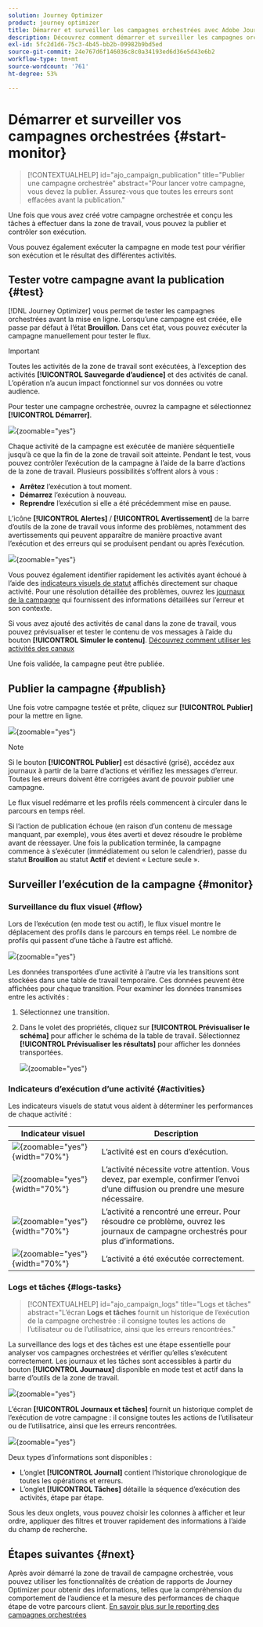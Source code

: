 ```yaml
---
solution: Journey Optimizer
product: journey optimizer
title: Démarrer et surveiller les campagnes orchestrées avec Adobe Journey Optimizer
description: Découvrez comment démarrer et surveiller les campagnes orchestrées avec Adobe Journey Optimizer.
exl-id: 5fc2d1d6-75c3-4b45-bb2b-09982b9bd5ed
source-git-commit: 24e767d6f146036c8c0a34193ed6d36e5d43e6b2
workflow-type: tm+mt
source-wordcount: '761'
ht-degree: 53%

---
```



# Démarrer et surveiller vos campagnes orchestrées {#start-monitor}

>[!CONTEXTUALHELP]
>id="ajo_campaign_publication"
>title="Publier une campagne orchestrée"
>abstract="Pour lancer votre campagne, vous devez la publier. Assurez-vous que toutes les erreurs sont effacées avant la publication."

Une fois que vous avez créé votre campagne orchestrée et conçu les tâches à effectuer dans la zone de travail, vous pouvez la publier et contrôler son exécution.

Vous pouvez également exécuter la campagne en mode test pour vérifier son exécution et le résultat des différentes activités.

## Tester votre campagne avant la publication {#test}

[!DNL Journey Optimizer] vous permet de tester les campagnes orchestrées avant la mise en ligne. Lorsqu’une campagne est créée, elle passe par défaut à l’état **Brouillon**. Dans cet état, vous pouvez exécuter la campagne manuellement pour tester le flux.

>[!IMPORTANT]
>
>Toutes les activités de la zone de travail sont exécutées, à l’exception des activités **[!UICONTROL Sauvegarde d’audience]** et des activités de canal. L’opération n’a aucun impact fonctionnel sur vos données ou votre audience.

Pour tester une campagne orchestrée, ouvrez la campagne et sélectionnez **[!UICONTROL Démarrer]**.

![](assets/campaign-start.png){zoomable="yes"}

Chaque activité de la campagne est exécutée de manière séquentielle jusqu’à ce que la fin de la zone de travail soit atteinte. Pendant le test, vous pouvez contrôler l’exécution de la campagne à l’aide de la barre d’actions de la zone de travail. Plusieurs possibilités sʼoffrent alors à vous :

* **Arrêtez** l’exécution à tout moment.
* **Démarrez** l’exécution à nouveau.
* **Reprendre** l’exécution si elle a été précédemment mise en pause.

L’icône **[!UICONTROL Alertes]** / **[!UICONTROL Avertissement]** de la barre d’outils de la zone de travail vous informe des problèmes, notamment des avertissements qui peuvent apparaître de manière proactive avant l’exécution et des erreurs qui se produisent pendant ou après l’exécution.

![](assets/campaign-warning.png){zoomable="yes"}

Vous pouvez également identifier rapidement les activités ayant échoué à l’aide des [indicateurs visuels de statut](#activities) affichés directement sur chaque activité. Pour une résolution détaillée des problèmes, ouvrez les [journaux de la campagne](#logs-tasks) qui fournissent des informations détaillées sur l’erreur et son contexte.

Si vous avez ajouté des activités de canal dans la zone de travail, vous pouvez prévisualiser et tester le contenu de vos messages à l’aide du bouton **[!UICONTROL Simuler le contenu]**. [Découvrez comment utiliser les activités des canaux](activities/channels.md)

Une fois validée, la campagne peut être publiée.

## Publier la campagne {#publish}

Une fois votre campagne testée et prête, cliquez sur **[!UICONTROL Publier]** pour la mettre en ligne.

![](assets/campaign-publish.png){zoomable="yes"}

>[!NOTE]
>
>Si le bouton **[!UICONTROL Publier]** est désactivé (grisé), accédez aux journaux à partir de la barre d’actions et vérifiez les messages d’erreur. Toutes les erreurs doivent être corrigées avant de pouvoir publier une campagne.

Le flux visuel redémarre et les profils réels commencent à circuler dans le parcours en temps réel.

Si l’action de publication échoue (en raison d’un contenu de message manquant, par exemple), vous êtes averti et devez résoudre le problème avant de réessayer. Une fois la publication terminée, la campagne commence à s’exécuter (immédiatement ou selon le calendrier), passe du statut **Brouillon** au statut **Actif** et devient « Lecture seule ».

## Surveiller l’exécution de la campagne {#monitor}

### Surveillance du flux visuel {#flow}

Lors de l’exécution (en mode test ou actif), le flux visuel montre le déplacement des profils dans le parcours en temps réel. Le nombre de profils qui passent d’une tâche à l’autre est affiché.

![](assets/workflow-execution.png){zoomable="yes"}

Les données transportées d’une activité à l’autre via les transitions sont stockées dans une table de travail temporaire. Ces données peuvent être affichées pour chaque transition. Pour examiner les données transmises entre les activités :

1. Sélectionnez une transition.
1. Dans le volet des propriétés, cliquez sur **[!UICONTROL Prévisualiser le schéma]** pour afficher le schéma de la table de travail. Sélectionnez **[!UICONTROL Prévisualiser les résultats]** pour afficher les données transportées.

   ![](assets/transition.png){zoomable="yes"}

### Indicateurs d’exécution d’une activité {#activities}

Les indicateurs visuels de statut vous aident à déterminer les performances de chaque activité :

| Indicateur visuel | Description |
|-----|------------|
| ![](assets/activity-status-pending.png){zoomable="yes"}{width="70%"} | L’activité est en cours d’exécution. |
| ![](assets/activity-status-orange.png){zoomable="yes"}{width="70%"} | L’activité nécessite votre attention. Vous devez, par exemple, confirmer l’envoi d’une diffusion ou prendre une mesure nécessaire. |
| ![](assets/activity-status-red.png){zoomable="yes"}{width="70%"} | L’activité a rencontré une erreur. Pour résoudre ce problème, ouvrez les journaux de campagne orchestrés pour plus d’informations. |
| ![](assets/activity-status-green.png){zoomable="yes"}{width="70%"} | L’activité a été exécutée correctement. |

### Logs et tâches {#logs-tasks}

>[!CONTEXTUALHELP]
>id="ajo_campaign_logs"
>title="Logs et tâches"
>abstract="L’écran **Logs et tâches** fournit un historique de l’exécution de la campagne orchestrée : il consigne toutes les actions de l’utilisateur ou de l’utilisatrice, ainsi que les erreurs rencontrées."

La surveillance des logs et des tâches est une étape essentielle pour analyser vos campagnes orchestrées et vérifier qu’elles s’exécutent correctement. Les journaux et les tâches sont accessibles à partir du bouton **[!UICONTROL Journaux]** disponible en mode test et actif dans la barre d’outils de la zone de travail.

![](assets/logs-button.png){zoomable="yes"}

L’écran **[!UICONTROL Journaux et tâches]** fournit un historique complet de l’exécution de votre campagne : il consigne toutes les actions de l’utilisateur ou de l’utilisatrice, ainsi que les erreurs rencontrées.

![](assets/workflow-logs.png){zoomable="yes"}

Deux types d’informations sont disponibles :

* L’onglet **[!UICONTROL Journal]** contient l’historique chronologique de toutes les opérations et erreurs.
* L’onglet **[!UICONTROL Tâches]** détaille la séquence d’exécution des activités, étape par étape.

Sous les deux onglets, vous pouvez choisir les colonnes à afficher et leur ordre, appliquer des filtres et trouver rapidement des informations à l’aide du champ de recherche.

## Étapes suivantes {#next}

Après avoir démarré la zone de travail de campagne orchestrée, vous pouvez utiliser les fonctionnalités de création de rapports de Journey Optimizer pour obtenir des informations, telles que la compréhension du comportement de l’audience et la mesure des performances de chaque étape de votre parcours client. [En savoir plus sur le reporting des campagnes orchestrées](../orchestrated/reporting-campaigns.md)

